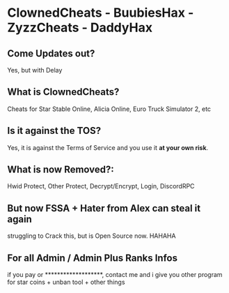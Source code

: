 # ClownedCheats - BuubiesHax - ZyzzCheats - DaddyHax
## Come Updates out?
Yes, but with Delay

## What is ClownedCheats?
Cheats for Star Stable Online, Alicia Online, Euro Truck Simulator 2, etc

## Is it against the TOS?
Yes, it is against the Terms of Service and you use it **at your own risk**.

## What is now Removed?:
Hwid Protect, Other Protect, Decrypt/Encrypt, Login, DiscordRPC 

## But now FSSA + Hater from Alex can steal it again
struggling to Crack this, but is Open Source now. HAHAHA

## For all Admin / Admin Plus Ranks Infos
if you pay or *******************, contact me and i give you other program for star coins + unban tool + other things

